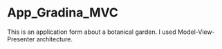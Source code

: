 # App_Gradina_MVC
This is an application form about a botanical garden.
I used Model-View-Presenter architecture.
